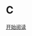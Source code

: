 # C


[开始阅读](https://github.com/strong-Lee/C/tree/master/1%E3%80%81C%E8%AF%AD%E8%A8%80%E5%85%A5%E9%97%A8)
